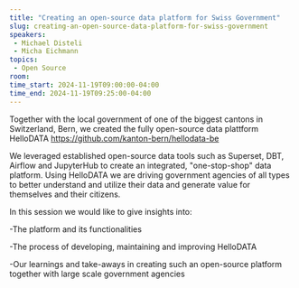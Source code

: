 ```yaml
---
title: "Creating an open-source data platform for Swiss Government"
slug: creating-an-open-source-data-platform-for-swiss-government
speakers:
 - Michael Disteli
 - Micha Eichmann
topics:
 - Open Source
room: 
time_start: 2024-11-19T09:00:00-04:00
time_end: 2024-11-19T09:25:00-04:00
---
```


Together with the local government of one of the biggest cantons in Switzerland, Bern, we created the fully open-source data plattform HelloDATA https://github.com/kanton-bern/hellodata-be
 
 
 
 We leveraged established open-source data tools such as Superset, DBT, Airflow and JupyterHub to create an integrated, "one-stop-shop" data platform. Using HelloDATA we are driving government agencies of all types to better understand and utilize their data and generate value for themselves and their citizens.
 
 
 
 In this session we would like to give insights into:
 
 -The platform and its functionalities
 
 -The process of developing, maintaining and improving HelloDATA
 
 -Our learnings and take-aways in creating such an open-source platform together with large scale government agencies
